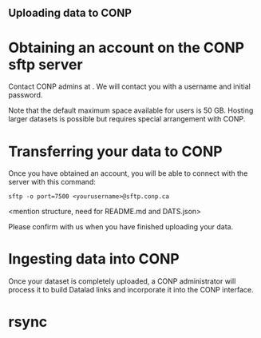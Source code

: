 ## Uploading data to CONP

# Obtaining an account on the CONP sftp server

Contact CONP admins at <insert email address here>.  We will contact you with a username and initial password.

Note that the default maximum space available for users is 50 GB.  Hosting larger datasets is possible but requires special arrangement with CONP.

# Transferring your data to CONP

Once you have obtained an account, you will be able to connect with the server with this command:

```
sftp -o port=7500 <yourusername>@sftp.conp.ca
```

<link to sftp basics here> 

<mention structure, need for README.md and DATS.json>

Please confirm with us when you have finished uploading your data.

# Ingesting data into CONP

Once your dataset is completely uploaded, a CONP administrator will process it to build Datalad links and incorporate it into the CONP interface.

# rsync

<add description here if we turn out to need it>
